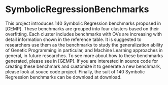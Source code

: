 # SymbolicRegressionBenchmarks
This project  introduces 140 Symbolic Regression benchmarks  proposed in [GEMP]. These benchmarks are grouped into four clusters based on their overfitting. Each cluster includes benchmarks with OVs are increasing with detail information shown in the reference table.
It is suggested to researchers use them as the benchmarks to study the generalization ability of Genetic Programming in particular,  and Machine Learning approaches in general, in future researches.
To see more about how to these benchmarks generated,  please see in [GEMP]. If you are interested in source code for creating these benchmark and customize it to generate a new benchmark, please look at souce code project. 
Finally, the suit of 140 Symbolic Regression benchmarks can be download at download.
